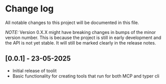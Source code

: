 # Change log
All notable changes to this project will be documented in this file.

*NOTE:* Version 0.X.X might have breaking changes in bumps of the minor version number. This is because the project is still in early development and the API is not yet stable. It will still be marked clearly in the release notes.

## [0.0.1] - 23-05-2025
- Initial release of toolit
- Basic functionality for creating tools that run for both MCP and typer cli